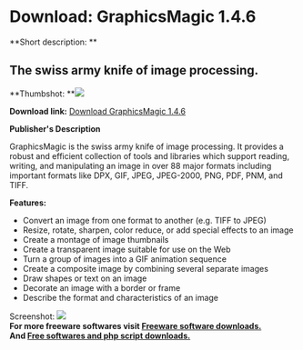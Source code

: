 # Download: GraphicsMagic 1.4.6

**Short description: **

## The swiss army knife of image processing.

  
**Thumbshot: **![](http://www.freewarefiles.com/screenshot/grphcsmgck1_md.jpg)   
  
**Download link:** [Download GraphicsMagic 1.4.6](http://freesoftwares.boysofts.com/GraphicsMagic_program_54607.html)  
  

**Publisher's Description**  
  

GraphicsMagic is the swiss army knife of image processing. It provides a
robust and efficient collection of tools and libraries which support reading,
writing, and manipulating an image in over 88 major formats including
important formats like DPX, GIF, JPEG, JPEG-2000, PNG, PDF, PNM, and TIFF.

**Features:**

  * Convert an image from one format to another (e.g. TIFF to JPEG) 
  * Resize, rotate, sharpen, color reduce, or add special effects to an image 
  * Create a montage of image thumbnails 
  * Create a transparent image suitable for use on the Web 
  * Turn a group of images into a GIF animation sequence 
  * Create a composite image by combining several separate images 
  * Draw shapes or text on an image 
  * Decorate an image with a border or frame 
  * Describe the format and characteristics of an image 

  
  
Screenshot: ![](http://www.freewarefiles.com/screenshot/grphcsmgck1.jpg)  
**For more freeware softwares visit [Freeware software downloads.](http://freesoftwares.boysofts.com/)**   
**And [Free softwares and php script downloads.](http://www.boysofts.com/)**

